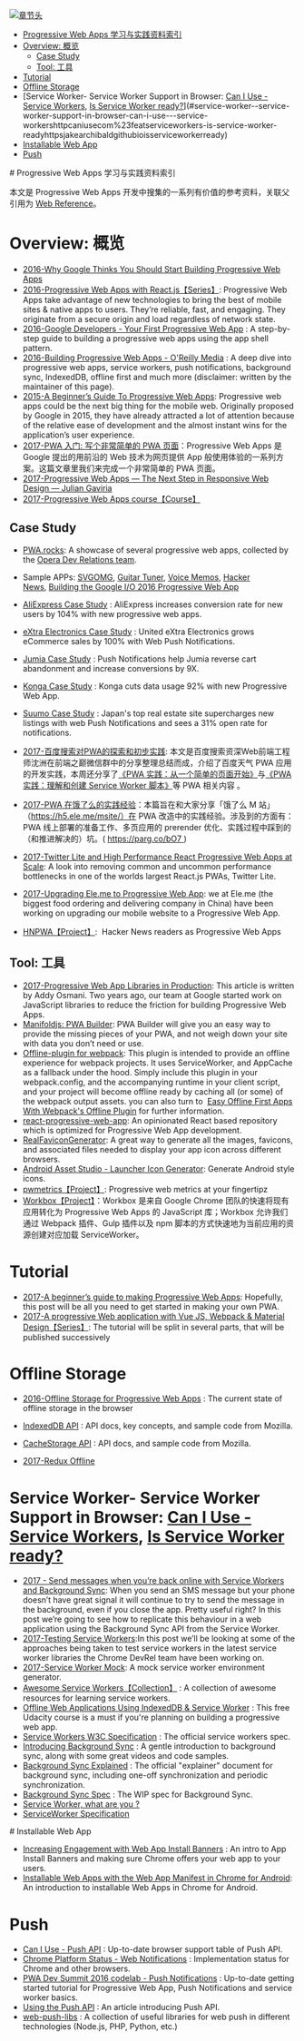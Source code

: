 [![章节头](https://parg.co/UGo)](https://parg.co/b4z) 
 - [Progressive Web Apps 学习与实践资料索引](#progressive-web-apps-%E5%AD%A6%E4%B9%A0%E4%B8%8E%E5%AE%9E%E8%B7%B5%E8%B5%84%E6%96%99%E7%B4%A2%E5%BC%95)
- [Overview: 概览](#overview-%E6%A6%82%E8%A7%88)
  * [Case Study](#case-study)
  * [Tool: 工具](#tool-%E5%B7%A5%E5%85%B7)
- [Tutorial](#tutorial)
- [Offline Storage](#offline-storage)
- [Service Worker- Service Worker Support in Browser: [Can I Use - Service Workers](http://caniuse.com/#feat=serviceworkers), [Is Service Worker ready?](https://jakearchibald.github.io/isserviceworkerready/)](#service-worker--service-worker-support-in-browser-can-i-use---service-workershttpcaniusecom%23featserviceworkers-is-service-worker-readyhttpsjakearchibaldgithubioisserviceworkerready)
- [Installable Web App](#installable-web-app)
- [Push](#push) 



# Progressive Web Apps 学习与实践资料索引

本文是 Progressive Web Apps 开发中搜集的一系列有价值的参考资料，关联父引用为 [Web Reference](http://6me.us/gUmQ)。


# Overview: 概览

- [2016-Why Google Thinks You Should Start Building Progressive Web Apps](https://arc.applause.com/2016/05/24/progressive-web-apps/)
- [2016-Progressive Web Apps with React.js【Series】](https://medium.com/@addyosmani/progressive-web-apps-with-react-js-part-i-introduction-50679aef2b12#.178womihv): Progressive Web Apps take advantage of new technologies to bring the best of mobile sites & native apps to users. They’re reliable, fast, and engaging. They originate from a secure origin and load regardless of network state.
- [2016-Google Developers - Your First Progressive Web App](https://developers.google.com/web/fundamentals/getting-started/your-first-progressive-web-app/?hl=en) : A step-by-step guide to building a progressive web apps using the app shell pattern.
- [2016-Building Progressive Web Apps - O'Reilly Media](https://pwabook.com/oreillyapwa) : A deep dive into progressive web apps, service workers, push notifications, background sync, IndexedDB, offline first and much more (disclaimer: written by the maintainer of this page).
- [2015-A Beginner’s Guide To Progressive Web Apps](https://www.smashingmagazine.com/2016/08/a-beginners-guide-to-progressive-web-apps/): Progressive web apps could be the next big thing for the mobile web. Originally proposed by Google in 2015, they have already attracted a lot of attention because of the relative ease of development and the almost instant wins for the application’s user experience.
- [2017-PWA 入门: 写个非常简单的 PWA 页面](https://parg.co/bOz)：Progressive Web Apps 是 Google 提出的用前沿的 Web 技术为网页提供 App 般使用体验的一系列方案。这篇文章里我们来完成一个非常简单的 PWA 页面。
- [2017-Progressive Web Apps — The Next Step in Responsive Web Design — Julian Gaviria ](https://julian.is/article/progressive-web-apps/)
- [2017-Progressive Web Apps course【Course】](https://www.youtube.com/playlist?list=PLNYkxOF6rcIAdnzEsWkg0KpMn2WJwMBmN) 
## Case Study

- [PWA.rocks](https://pwa.rocks/): A showcase of several progressive web apps, collected by the [Opera Dev Relations team](https://twitter.com/ODevRel).
- Sample APPs: [SVGOMG](https://jakearchibald.github.io/svgomg/), [Guitar Tuner](https://aerotwist.com/blog/guitar-tuner/), [Voice Memos](https://voice-memos.appspot.com/), [Hacker News](https://react-hn.appspot.com/), [Building the Google I/O 2016 Progressive Web App](https://developers.google.com/web/showcase/2016/iowa2016) 
- [AliExpress Case Study](https://developers.google.com/web/showcase/2016/aliexpress) : AliExpress increases conversion rate for new users by 104% with new progressive web apps.
- [eXtra Electronics Case Study](https://developers.google.com/web/showcase/2016/extra) : United eXtra Electronics grows eCommerce sales by 100% with Web Push Notifications.
- [Jumia Case Study](https://developers.google.com/web/showcase/2016/jumia) : Push Notifications help Jumia reverse cart abandonment and increase conversions by 9X.
- [Konga Case Study](https://developers.google.com/web/showcase/2016/konga) : Konga cuts data usage 92% with new Progressive Web App.
- [Suumo Case Study](https://developers.google.com/web/showcase/2016/suumo) : Japan's top real estate site supercharges new listings with web Push Notifications and sees a 31% open rate for notifications.
- [2017-百度搜索对PWA的探索和初步实践](http://6me.us/JS85s): 本文是百度搜索资深Web前端工程师沈洲在前端之巅微信群中的分享整理总结而成，介绍了百度天气 PWA 应用的开发实践，本周还分享了[《PWA 实践：从一个简单的页面开始》](http://6me.us/Ik5k1L)与[《PWA实践：理解和创建 Service Worker 脚本》](http://6me.us/P5cB)等 PWA 相关内容 。

- [2017-PWA 在饿了么的实践经验](https://parg.co/bO7)：本篇旨在和大家分享「饿了么 M 站」（https://h5.ele.me/msite/）在 PWA 改造中的实践经验。涉及到的方面有：PWA 线上部署的准备工作、多页应用的 prerender 优化、实践过程中踩到的（和推进解决的）坑。( https://parg.co/bO7 )

- [2017-Twitter Lite and High Performance React Progressive Web Apps at Scale](https://medium.com/@paularmstrong/twitter-lite-and-high-performance-react-progressive-web-apps-at-scale-d28a00e780a3): A look into removing common and uncommon performance bottlenecks in one of the worlds largest React.js PWAs, Twitter Lite.
- [2017-Upgrading Ele.me to Progressive Web App](https://parg.co/bMz): we at Ele.me (the biggest food ordering and delivering company in China) have been working on upgrading our mobile website to a Progressive Web App.
- [HNPWA【Project】](https://parg.co/biQ):  Hacker News readers as Progressive Web Apps
## Tool: 工具

- [2017-Progressive Web App Libraries in Production](https://medium.com/dev-channel/progressive-web-app-libraries-in-production-b52cad37d34#.z5egf9m7v): This article is written by Addy Osmani. Two years ago, our team at Google started work on JavaScript libraries to reduce the friction for building Progressive Web Apps.
- [Manifoldjs: PWA Builder](http://6me.us/hx5JS): PWA Builder will give you an easy way to provide the missing pieces of your PWA, and not weigh down your site with data you don’t need or use.
- [Offline-plugin for webpack](https://github.com/NekR/offline-plugin): This plugin is intended to provide an offline experience for webpack projects. It uses ServiceWorker, and AppCache as a fallback under the hood. Simply include this plugin in your webpack.config, and the accompanying runtime in your client script, and your project will become offline ready by caching all (or some) of the webpack output assets. you can also turn to  [Easy Offline First Apps With Webpack's Offline Plugin](https://dev.to/kayis/easy-offline-first-apps-with-webpacks-offline-plugin) for further information.
- [react-progressive-web-app](http://6me.us/aRCdPU): An opinionated React based repository which is optimized for Progressive Web App development.
- [RealFaviconGenerator](http://realfavicongenerator.net/): A great way to generate all the images, favicons, and associated files needed to display your app icon across different browsers.
- [Android Asset Studio - Launcher Icon Generator](https://romannurik.github.io/AndroidAssetStudio/icons-launcher.html): Generate Android style icons.
- [pwmetrics【Project】](https://github.com/paulirish/pwmetrics): Progressive web metrics at your fingertipz
- [Workbox【Project】](https://workboxjs.org/)：Workbox 是来自 Google Chrome 团队的快速将现有应用转化为 Progressive Web Apps 的 JavaScript 库；Workbox 允许我们通过 Webpack 插件、Gulp 插件以及 npm 脚本的方式快速地为当前应用的资源创建对应加载 ServiceWorker。

# Tutorial
- [2017-A beginner’s guide to making Progressive Web Apps](https://parg.co/b1n): Hopefully, this post will be all you need to get started in making your own PWA.
- [2017-A progressive Web application with Vue JS, Webpack & Material Design【Series】](https://parg.co/btH): The tutorial will be split in several parts, that will be published successively
# Offline Storage

- [2016-Offline Storage for Progressive Web Apps](https://medium.com/@addyosmani/offline-storage-for-progressive-web-apps-70d52695513c) : The current state of offline storage in the browser

- [IndexedDB API](https://developer.mozilla.org/en/docs/Web/API/IndexedDB_API) : API docs, key concepts, and sample code from Mozilla.
- [CacheStorage API](https://developer.mozilla.org/en-US/docs/Web/API/Cache) : API docs, and sample code from Mozilla.
- [2017-Redux Offline](https://hackernoon.com/introducing-redux-offline-offline-first-architecture-for-progressive-web-applications-and-react-68c5167ecfe0)

# Service Worker- Service Worker Support in Browser: [Can I Use - Service Workers](http://caniuse.com/#feat=serviceworkers), [Is Service Worker ready?](https://jakearchibald.github.io/isserviceworkerready/)
- [2017 - Send messages when you’re back online with Service Workers and Background Sync](http://6me.us/IrTKkz): When you send an SMS message but your phone doesn’t have great signal it will continue to try to send the message in the background, even if you close the app. Pretty useful right? In this post we’re going to see how to replicate this behaviour in a web application using the Background Sync API from the Service Worker.
- [2017-Testing Service Workers](https://medium.com/dev-channel/testing-service-workers-318d7b016b19#.k65nmof59):In this post we’ll be looking at some of the approaches being taken to test service workers in the latest service worker libraries the Chrome DevRel team have been working on.
- [2017-Service Worker Mock](https://parg.co/bCD): A mock service worker environment generator.
- [Awesome Service Workers【Collection】](https://github.com/TalAter/awesome-service-workers) : A collection of awesome resources for learning service workers.
- [Offline Web Applications Using IndexedDB & Service Worker](https://www.udacity.com/course/offline-web-applications--ud899) : This free Udacity course is a must if you're planning on building a progressive web app.
- [Service Workers W3C Specification](https://www.w3.org/TR/service-workers/) : The official service workers spec.
- [Introducing Background Sync](https://developers.google.com/web/updates/2015/12/background-sync) : A gentle introduction to background sync, along with some great videos and code samples.
- [Background Sync Explained](https://github.com/WICG/BackgroundSync/blob/master/explainer.md) : The official "explainer" document for background sync, including one-off synchronization and periodic synchronization.
- [Background Sync Spec](https://wicg.github.io/BackgroundSync/spec/) : The WIP spec for Background Sync.
- [Service Worker, what are you ?](https://medium.com/@kosamari/service-worker-what-are-you-ca0f8df92b65#.vf0c3n2jk)
- [ServiceWorker Specification](https://github.com/w3c/ServiceWorker)


# Installable Web App
- [Increasing Engagement with Web App Install Banners](https://developers.google.com/web/updates/2015/03/increasing-engagement-with-app-install-banners-in-chrome-for-android?hl=en) : An intro to App Install Banners and making sure Chrome offers your web app to your users.
- [Installable Web Apps with the Web App Manifest in Chrome for Android](https://developers.google.com/web/updates/2014/11/Support-for-installable-web-apps-with-webapp-manifest-in-chrome-38-for-Android): An introduction to installable Web Apps in Chrome for Android.
# Push

- [Can I Use - Push API](http://caniuse.com/#feat=push-api) : Up-to-date browser support table of Push API.
- [Chrome Platform Status - Web Notifications](https://www.chromestatus.com/feature/5480344312610816) : Implementation status for Chrome and other browsers.
- [PWA Dev Summit 2016 codelab - Push Notifications](https://developers.google.com/web/fundamentals/getting-started/push-notifications/?hl=en) :  Up-to-date getting started tutorial for Progressive Web App, Push Notifications and service worker basics.
- [Using the Push API](https://developer.mozilla.org/en-US/docs/Web/API/Push_API/Using_the_Push_API) : An article introducing Push API.
- [web-push-libs](https://github.com/web-push-libs) : A collection of useful libraries for web push in different technologies (Node.js, PHP, Python, etc.)



